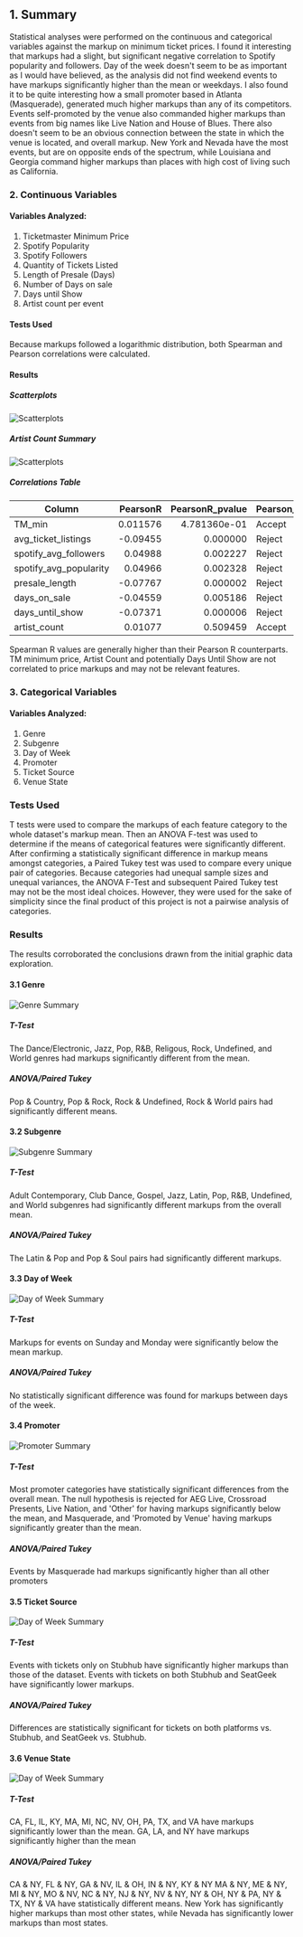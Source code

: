 ## 1. Summary
Statistical analyses were performed on the continuous and categorical variables against the markup on minimum ticket prices. I found it interesting that markups had a slight, but significant negative correlation to Spotify popularity and followers. Day of the week doesn't seem to be as important as I would have believed, as the analysis did not find weekend events to have markups significantly higher than the mean or weekdays. I also found it to be quite interesting how a small promoter based in Atlanta (Masquerade), generated much higher markups than any of its competitors. Events self-promoted by the venue also commanded higher markups than events from big names like Live Nation and House of Blues. There also doesn't seem to be an obvious connection between the state in which the venue is located, and overall markup. New York and Nevada have the most events, but are on opposite ends of the spectrum, while Louisiana and Georgia command higher markups than places with high cost of living such as California.

### 2. Continuous Variables
#### Variables Analyzed:
  1. Ticketmaster Minimum Price
  2. Spotify Popularity
  3. Spotify Followers
  4. Quantity of Tickets Listed
  5. Length of Presale (Days)
  6. Number of Days on sale
  7. Days until Show
  8. Artist count per event

#### Tests Used
Because markups followed a logarithmic distribution, both Spearman and Pearson correlations were calculated.
#### Results
##### Scatterplots
![Scatterplots](Graphs/continuous_scatterplots.png?raw=true)
##### Artist Count Summary
![Scatterplots](Graphs/artistcount_summary.png?raw=true)
##### Correlations Table
|        Column        |PearsonR|PearsonR_pvalue|Pearson_NullHypothesis|SpearmanR|SpearmanR_pvalue|Spearman_NullHypothesis|
|----------------------|-------:|--------------:|----------------------|--------:|---------------:|-----------------------|
|TM_min   | 0.011576	  | 4.781360e-01  |  Accept |  -0.438978 |  8.478316e-177	 | Reject  |
|avg_ticket_listings   |-0.09455|       0.000000|Reject                | -0.19922|        0.000000|Reject                 |
|spotify_avg_followers | 0.04988|       0.002227|Reject                | -0.09213|        0.000000|Reject                 |
|spotify_avg_popularity| 0.04966|       0.002328|Reject                | -0.09179|        0.000000|Reject                 |
|presale_length        |-0.07767|       0.000002|Reject                | -0.18001|        0.000000|Reject                 |
|days_on_sale          |-0.04559|       0.005186|Reject                | -0.16739|        0.000000|Reject                 |
|days_until_show       |-0.07371|       0.000006|Reject                |  0.01310|        0.422253|Accept                 |
|artist_count          | 0.01077|       0.509459|Accept                |  0.01036|        0.525406|Accept        

Spearman R values are generally higher than their Pearson R counterparts. TM minimum price, Artist Count and potentially Days Until Show are not correlated to price markups and may not be relevant features.

### 3. Categorical Variables
#### Variables Analyzed:
  1. Genre
  2. Subgenre
  3. Day of Week
  4. Promoter
  5. Ticket Source
  6. Venue State

### Tests Used
T tests were used to compare the markups of each feature category to the whole dataset's markup mean. Then an ANOVA F-test was used to determine if the means of categorical features were significantly different. After confirming a statistically significant difference in markup means amongst categories, a Paired Tukey test was used to compare every unique pair of categories. Because categories had unequal sample sizes and unequal variances, the ANOVA F-Test and subsequent Paired Tukey test may not be the most ideal choices. However, they were used for the sake of simplicity since the final product of this project is not a pairwise analysis of categories.

### Results
The results corroborated the conclusions drawn from the initial graphic data exploration.
#### 3.1 Genre
![Genre Summary](Graphs/genre_summary.png?raw=true)
##### T-Test
The Dance/Electronic, Jazz, Pop, R&B, Religous, Rock, Undefined, and World genres had markups significantly different from the mean.
##### ANOVA/Paired Tukey
Pop & Country, Pop & Rock, Rock & Undefined, Rock & World pairs had significantly different means.
#### 3.2 Subgenre
![Subgenre Summary](Graphs/subgenre_summary.png?raw=true)
##### T-Test
Adult Contemporary, Club Dance, Gospel, Jazz, Latin, Pop, R&B, Undefined, and World subgenres had significantly different markups from the overall mean.
##### ANOVA/Paired Tukey
The Latin & Pop and Pop & Soul pairs had significantly different markups.
#### 3.3 Day of Week
![Day of Week Summary](Graphs/day_summary.png?raw=true)
##### T-Test
Markups for events on Sunday and Monday were significantly below the mean markup.
##### ANOVA/Paired Tukey
No statistically significant difference was found for markups between days of the week.
#### 3.4 Promoter
![Promoter Summary](Graphs/promoter_summary.png?raw=true)
##### T-Test
Most promoter categories have statistically significant differences from the overall mean.
The null hypothesis is rejected for AEG Live, Crossroad Presents, Live Nation, and 'Other' for having markups significantly below the mean, and Masquerade, and 'Promoted by Venue' having markups significantly greater than the mean.
##### ANOVA/Paired Tukey
Events by Masquerade had markups significantly higher than all other promoters
#### 3.5 Ticket Source
![Day of Week Summary](Graphs/source_summary.png?raw=true)
##### T-Test
Events with tickets only on Stubhub have significantly higher markups than those of the dataset. Events with tickets on both Stubhub and SeatGeek have significantly lower markups.
##### ANOVA/Paired Tukey
Differences are statistically significant for tickets on both platforms vs. Stubhub, and SeatGeek vs. Stubhub.

#### 3.6 Venue State
![Day of Week Summary](Graphs/state_summary.png?raw=true)
##### T-Test
CA, FL, IL, KY, MA, MI, NC, NV, OH, PA, TX, and VA have markups significantly lower than the mean. GA, LA, and NY have markups significantly higher than the mean
##### ANOVA/Paired Tukey
CA & NY, FL & NY, GA & NV, IL & OH, IN & NY, KY & NY MA & NY, ME & NY, MI & NY, MO & NV, NC & NY, NJ & NY, NV & NY, NY & OH, NY & PA, NY & TX, NY & VA have statistically different means. New York has significantly higher markups than most other states, while Nevada has significantly lower markups than most states.
